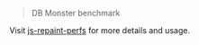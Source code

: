 > DB Monster benchmark

Visit [js-repaint-perfs](https://github.com/mathieuancelin/js-repaint-perfs/) for more details and usage.
